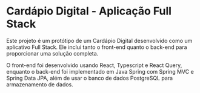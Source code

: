 # Cardápio Digital - Aplicação Full Stack

Este projeto é um protótipo de um Cardápio Digital desenvolvido como um aplicativo Full Stack. Ele inclui tanto o front-end quanto o back-end para proporcionar uma solução completa. 

O front-end foi desenvolvido usando React, Typescript e React Query, enquanto o back-end foi implementado em Java Spring com Spring MVC e Spring Data JPA, além de usar o banco de dados PostgreSQL para armazenamento de dados.